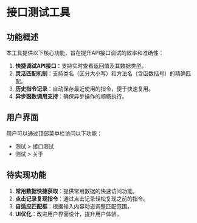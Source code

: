 # 接口测试工具

## 功能概述

本工具提供以下核心功能，旨在提升API接口调试的效率和准确性：

1. **快捷调试API接口**：支持实时查看返回值及其数据类型。
2. **灵活匹配机制**：支持类名（区分大小写）和方法名（含函数括号）的精确匹配。
3. **历史指令记录**：自动保存最近使用的指令，便于快速复用。
4. **异步函数调用支持**：确保异步操作的顺畅执行。

## 用户界面

用户可以通过顶部菜单栏访问以下功能：
- 测试 > 接口测试
- 测试 > 关于

## 待实现功能

1. **常用数据快捷获取**：提供常用数据的快速访问功能。
2. **点击记录复现指令**：通过点击记录轻松复现之前的指令。
3. **自适应匹配框**：根据输入内容动态调整匹配范围。
4. **UI优化**：改进用户界面设计，提升用户体验。